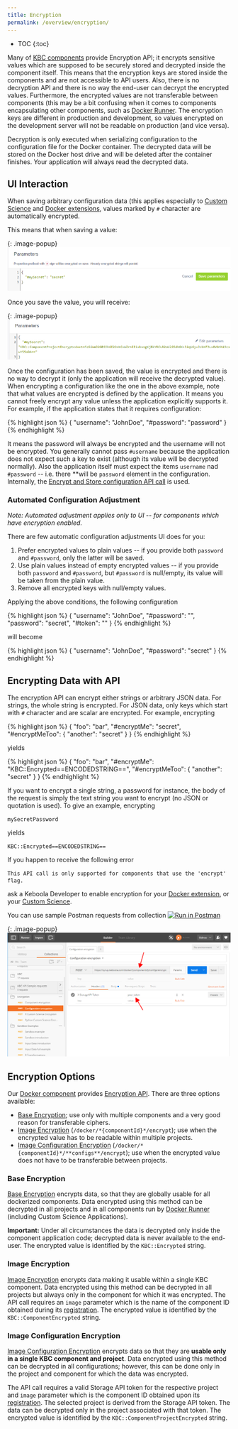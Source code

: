 ```yaml
---
title: Encryption
permalink: /overview/encryption/
---
```


* TOC
{:toc}

Many of [KBC components](/overview/) provide Encryption API; it encrypts sensitive values
which are supposed to be securely stored and decrypted inside the component itself. This means that the encryption
keys are stored inside the components and are not accessible to API users. Also, there is no decryption
API and there is no way the end-user can decrypt the encrypted values. Furthermore, the encrypted values are not
transferable between components (this may be a bit confusing when it comes to components encapsulating other
components, such as [Docker Runner](/overview/docker-bundle/). The encryption keys are
different in production and development, so values encrypted on the development server will not be readable
on production (and vice versa).

Decryption is only executed when serializing configuration to the configuration file for the Docker container.
The decrypted data will be stored on the Docker host drive and will be deleted after the container finishes.
Your application will always read the decrypted data.

## UI Interaction
When saving arbitrary configuration data (this applies especially to [Custom Science](/extend/custom-science/) and
[Docker extensions](/extend/docker/), values marked by `#` character are automatically encrypted.

This means that when saving a value:

{: .image-popup}
![Configuration editor Screenshot](/overview/encryption-1.png)

Once you save the value, you will receive:

{: .image-popup}
![Configuration editor Screenshot](/overview/encryption-2.png)

Once the configuration has been saved, the value is encrypted and there is no way to decrypt it (only the
application will receive the decrypted value). When encrypting a configuration like the one in the above example,
note that what values are encrypted is defined by the application. It means you cannot freely encrypt any value unless
the application explicitly supports it. For example, if the application states that it requires configuration:

{% highlight json %}
{
    "username": "JohnDoe",
    "#password": "password"
}
{% endhighlight %}

It means the password will always be encrypted and the username will not be encrypted. You generally cannot
pass `#username` because the application does not expect such a key to exist (although its value will be decrypted
normally). Also the application itself must expect the items `username` nad `#password` -- i.e. there
**will be `password` element in the configuration.
Internally, the [Encrypt and Store configuration API call](http://docs.kebooladocker.apiary.io/#reference/encrypt/encrypt-and-store-configuration/save-configuration)
is used.

### Automated Configuration Adjustment

*Note: Automated adjustment applies only to UI -- for components which have encryption enabled.*

There are few automatic configuration adjustments UI does for you:

1. Prefer encrypted values to plain values -- if you provide both `password` and `#password`, only the latter will be saved.
2. Use plain values instead of empty encrypted values -- if you provide both `password` and `#password`, but `#password` is null/empty, its value will be taken from the plain value.
3. Remove all encrypted keys with null/empty values.

Applying the above conditions, the following configuration

{% highlight json %}
{
    "username": "JohnDoe",
    "#password": "",
    "password": "secret",
    "#token": ""
}
{% endhighlight %}

will become

{% highlight json %}
{
    "username": "JohnDoe",
    "#password": "secret"
}
{% endhighlight %}

## Encrypting Data with API

The encryption API can encrypt either strings or arbitrary JSON data. For strings, the whole string is
encrypted. For JSON data,
only keys which start with `#` character and are scalar are encrypted. For example, encrypting

{% highlight json %}
{
    "foo": "bar",
    "#encryptMe": "secret",
    "#encryptMeToo": {
        "another": "secret"
    }
}
{% endhighlight %}

yields

{% highlight json %}
{
    "foo": "bar",
    "#encryptMe": "KBC::Encrypted==ENCODEDSTRING==",
    "#encryptMeToo": {
        "another": "secret"
    }
}
{% endhighlight %}


If you want to encrypt a single string, a password for instance, the body of the request is simply the text string you want to encrypt (no JSON or quotation is used). To give an example, encrypting

    mySecretPassword

yields

    KBC::Encrypted==ENCODEDSTRING==


If you happen to receive the following error

    This API call is only supported for components that use the 'encrypt' flag.

ask a Keboola Developer to enable encryption for your [Docker extension](/extend/docker/), or your
[Custom Science](/extend/custom-science/).

You can use sample Postman requests from collection
[![Run in Postman](https://run.pstmn.io/button.png)](https://app.getpostman.com/run-collection/7dc2e4b41225738f5411)

{: .image-popup}
![Postman screenshot](/overview/encryption-postman.png)


## Encryption Options
Our [Docker component](/overview/docker-bundle/) provides [Encryption API](http://docs.kebooladocker.apiary.io/#reference/encrypt).
There are three options available:

- [Base Encryption](http://docs.kebooladocker.apiary.io/#reference/encrypt/base-encryption/encrypt-data); use only with multiple components and a very good reason for transferable ciphers.
- [Image Encryption](http://docs.kebooladocker.apiary.io/#reference/encrypt/image-encryption/encrypt-data) (`/docker/*{componentId}*/encrypt`); use when the encrypted value has to be readable within multiple projects.
- [Image Configuration Encryption](http://docs.kebooladocker.apiary.io/#reference/encrypt/image-configuration-encryption/encrypt-data) (`/docker/*{componentId}*/**configs**/encrypt`); use when the encrypted value does not have to be transferable between projects.

### Base Encryption
[Base Encryption](http://docs.kebooladocker.apiary.io/#reference/encrypt/base-encryption/encrypt-data) encrypts data,
so that they are globally usable for all dockerized components. Data encrypted using this method can be decrypted in all projects
and in all components run by [Docker Runner](/overview/docker-bundle/) (including Custom Science Applications).

**Important:** Under all circumstances the data is decrypted only inside the component application code;
decrypted data is never available to the end-user. The encrypted value is identified by the `KBC::Encrypted` string.

### Image Encryption
[Image Encryption](http://docs.kebooladocker.apiary.io/#reference/encrypt/image-encryption/encrypt-data)
encrypts data making it usable within a single KBC component. Data encrypted using this method can be
decrypted in all projects but always only in the component for which it was encrypted.
The API call requires an `image` parameter which is the name of the component ID obtained during its [registration](/extend/registration/).
The encrypted value is identified by the `KBC::ComponentEncrypted` string.

### Image Configuration Encryption
[Image Configuration Encryption](http://docs.kebooladocker.apiary.io/#reference/encrypt/image-configuration-encryption/encrypt-data)
encrypts data so that they are **usable only in a single KBC component and project**.
Data encrypted using this method can be decrypted in all configurations;
however, this can be done only in the project and component for which the data was encrypted.

The API call requires a valid Storage API token for the respective project and `image` parameter
which is the component ID obtained upon its [registration](/extend/registration/).
The selected project is derived from the Storage API token. The data can be decrypted only in the project associated with that token.
The encrypted value is identified by the `KBC::ComponentProjectEncrypted` string.

